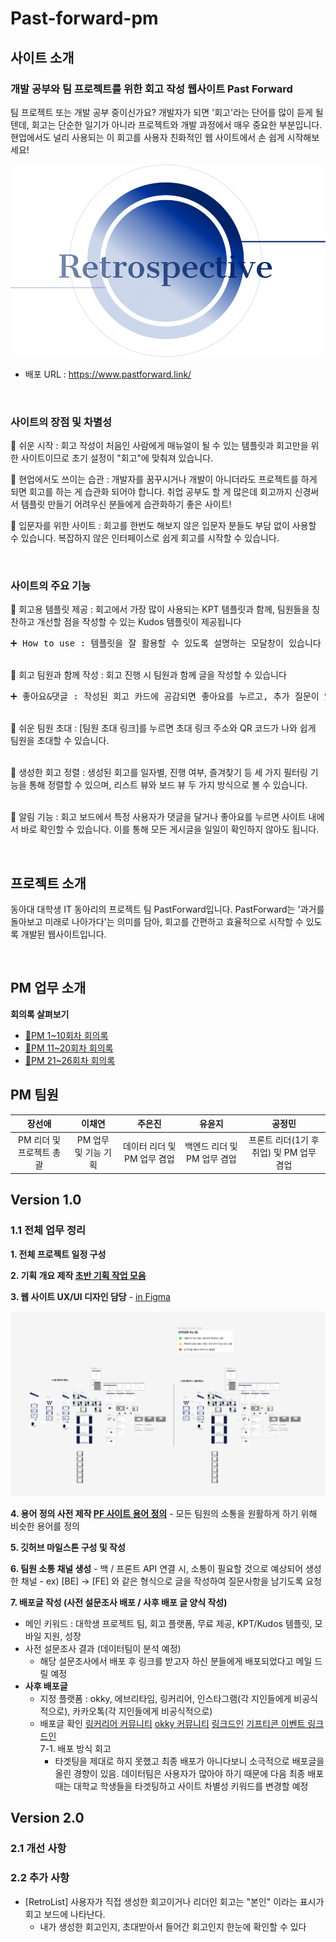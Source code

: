 # Past-forward-pm

## 사이트 소개

### 개발 공부와 팀 프로젝트를 위한 회고 작성 웹사이트 Past Forward
팀 프로젝트 또는 개발 공부 중이신가요? 개발자가 되면 '회고'라는 단어를 많이 듣게 될 텐데, 회고는 단순한 일기가 아니라 프로젝트와 개발 과정에서 매우 중요한 부분입니다. 현업에서도 널리 사용되는 이 회고를 사용자 친화적인 웹 사이트에서 손 쉽게 시작해보세요!

![mainPage](https://github.com/donga-it-club/past-forward-pm/blob/main/images/%EC%82%AC%EC%9D%B4%ED%8A%B8%20%EB%A1%9C%EA%B3%A0.png)


- 배포 URL : https://www.pastforward.link/

<br>

### 사이트의 장점 및 차별성
🔹 쉬운 시작 : 회고 작성이 처음인 사람에게 매뉴얼이 될 수 있는 템플릿과 회고만을 위한 사이트이므로 초기 설정이 "회고"에 맞춰져 있습니다.

🔹 현업에서도 쓰이는 습관 : 개발자를 꿈꾸시거나 개발이 아니더라도 프로젝트를 하게 되면 회고를 하는 게 습관화 되어야 합니다. 취업 공부도 할 게 많은데 회고까지 신경써서 템플릿 만들기 어려우신 분들에게 습관화하기 좋은 사이트!

🔹 입문자를 위한 사이트 : 회고를 한번도 해보지 않은 입문자 분들도 부담 없이 사용할 수 있습니다. 복잡하지 않은 인터페이스로 쉽게 회고를 시작할 수 있습니다.

 <br>

### 사이트의 주요 기능
📌 회고용 템플릿 제공 : 회고에서 가장 많이 사용되는 KPT 템플릿과 함께, 팀원들을 칭찬하고 개선할 점을 작성할 수 있는 Kudos 템플릿이 제공됩니다
<pre>➕ How to use : 템플릿을 잘 활용할 수 있도록 설명하는 모달창이 있습니다</pre>
<br>📌 회고 팀원과 함께 작성 : 회고 진행 시 팀원과 함께 글을 작성할 수 있습니다
<pre>➕ 좋아요&댓글 : 작성된 회고 카드에 공감되면 좋아요를 누르고, 추가 질문이 있으면 댓글을 달아서 소통할 수 있습니다</pre>
<br>📌 쉬운 팀원 초대 : [팀원 초대 링크]를 누르면 초대 링크 주소와 QR 코드가 나와 쉽게 팀원을 초대할 수 있습니다.

<br>📌 생성한 회고 정렬 : 생성된 회고를 일자별, 진행 여부, 즐겨찾기 등 세 가지 필터링 기능을 통해 정렬할 수 있으며, 리스트 뷰와 보드 뷰 두 가지 방식으로 볼 수 있습니다.

<br>📌 알림 기능 : 회고 보드에서 특정 사용자가 댓글을 달거나 좋아요를 누르면 사이트 내에서 바로 확인할 수 있습니다. 이를 통해 모든 게시글을 일일이 확인하지 않아도 됩니다.

<br>

## 프로젝트 소개

동아대 대학생 IT 동아리의 프로젝트 팀 PastForward입니다. PastForward는 '과거를 돌아보고 미래로 나아가다'는 의미를 담아, 회고를 간편하고 효율적으로 시작할 수 있도록 개발된 웹사이트입니다.

<br>

## PM 업무 소개
**회의록 살펴보기<br>**
- [📍PM 1~10회차 회의록](https://github.com/donga-it-club/past-forward-pm/wiki/Meeting-File-(1-~-10%EC%B0%A8))
- [📍PM 11~20회차 회의록](https://github.com/donga-it-club/past-forward-pm/wiki/%F0%9F%93%8D%ED%9A%8C%EC%9D%98%EB%A1%9D-(11-~-20%EC%B0%A8))
- [📍PM 21~26회차 회의록](https://github.com/donga-it-club/past-forward-pm/wiki/%F0%9F%93%8D%ED%9A%8C%EC%9D%98%EB%A1%9D-(21-~-26%EC%B0%A8))

## PM 팀원
<div align="center">

|                                                                **장선애**                                                                 |                                                                  **이채연**                                                                  |                                                             **주은진**                                                              |                                                              **유윤지**                                                               |                                                             **공정민**                                                              |
| :---------------------------------------------------------------------------------------------------------------------------------------: | :------------------------------------------------------------------------------------------------------------------------------------------: | :---------------------------------------------------------------------------------------------------------------------------------: | :-----------------------------------------------------------------------------------------------------------------------------------: | :---------------------------------------------------------------------------------------------------------------------------------: |
| PM 리더 및 프로젝트 총괄 | PM 업무 및 기능 기획 | 데이터 리더 및 PM 업무 겸업 | 백엔드 리더 및 PM 업무 겸업 | 프론트 리더(1기 후 취업) 및 PM 업무 겸업 |

</div>

## Version 1.0
### 1.1 전체 업무 정리

**1. 전체 프로젝트 일정 구성**  

**2. 기획 개요 제작 [**초반 기획 작업 모음**](https://www.notion.so/e7ff61f1a34f4edcba21b3d08666e43d?pvs=21)** 

**3. 웹 사이트 UX/UI 디자인 담당** - [in Figma](https://www.figma.com/file/zJaBNvTvLlG0d9h5TILICj/Past-Forward-Web-Site?type=design&node-id=524%3A9733&mode=design&t=B3sGfj94IRz1BbZV-1)

![Figma 작업창](./images/Figma.png)


**4. 용어 정의 사전 제작 [PF 사이트 용어 정의](https://www.notion.so/PF-2a9d6f970ba544d980fce11501fba1d7?pvs=21)** 
    - 모든 팀원의 소통을 원활하게 하기 위해 비슷한 용어를 정의
      
**5. 깃허브 마일스톤 구성 및 작성**


**6. 팀원 소통 채널 생성**
    - 백 / 프론트 API 연결 시, 소통이 필요할 것으로 예상되어 생성한 채널
    - ex) [BE] → [FE] 와 같은 형식으로 글을 작성하여 질문사항을 남기도록 요청


**7. 배포글 작성 (사전 설문조사 배포 / 사후 배포 글 양식 작성)**
- 메인 키워드
  : 대학생 프로젝트 팀, 회고 플랫폼, 무료 제공, KPT/Kudos 템플릿, 모바일 지원, 성장
- 사전 설문조사 결과 (데이터팀이 분석 예정)
    - 해당 설문조사에서 배포 후 링크를 받고자 하신 분들에게 배포되었다고 메일 드릴 예정
- **사후 배포글**
    - 지정 플랫폼 : okky, 에브리타임, 링커리어, 인스타그램(각 지인들에게 비공식적으로), 카카오톡(각 지인들에게 비공식적으로)
    - 배포글 확인
          [링커리어 커뮤니티](https://community.linkareer.com/jayuu/2969023)
          [okky 커뮤니티](https://okky.kr/articles/1498997)
          [링크드인](https://www.linkedin.com/posts/%EB%AF%B8%EC%A0%95-%EA%B6%8C-08bb5b251_uqmqte-qpqrqe-uikrxgsxjtxu-activity-7192470955422580736-iWB-?utm_source=share&utm_medium=member_ios)
          [기프티콘 이벤트 링크드인](https://www.linkedin.com/posts/%EB%AF%B8%EC%A0%95-%EA%B6%8C-08bb5b251_uqmqte-qpqrqe-uikrxgsxjtxu-activity-7194226159188885504-G9Dd?utm_source=share&utm_medium=member_ios) <br>
   7-1. 배포 방식 회고
      - 타겟팅을 제대로 하지 못했고 최종 배포가 아니다보니 소극적으로 배포글을 올린 경향이 있음. 데이터팀은 사용자가 많아야 하기 때문에 다음 최종 배포때는 대학교 학생들을 타겟팅하고 사이트 차별성 키워드를 변경할 예정


## Version 2.0
### 2.1 개선 사항
    
### 2.2 추가 사항

- [RetroList] 사용자가 직접 생성한 회고이거나 리더인 회고는 "본인" 이라는 표시가 회고 보드에 나타난다.
   - 내가 생성한 회고인지, 초대받아서 들어간 회고인지 한눈에 확인할 수 있다



